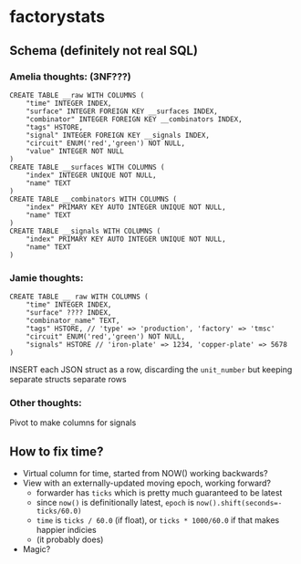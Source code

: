 # factorystats

## Schema (definitely not real SQL)


### Amelia thoughts: (3NF???)
```
CREATE TABLE __raw WITH COLUMNS (
    "time" INTEGER INDEX,
    "surface" INTEGER FOREIGN KEY __surfaces INDEX,
    "combinator" INTEGER FOREIGN KEY __combinators INDEX,
    "tags" HSTORE,
    "signal" INTEGER FOREIGN KEY __signals INDEX,
    "circuit" ENUM('red','green') NOT NULL,
    "value" INTEGER NOT NULL
)
CREATE TABLE __surfaces WITH COLUMNS (
    "index" INTEGER UNIQUE NOT NULL,
    "name" TEXT
)
CREATE TABLE __combinators WITH COLUMNS (
    "index" PRIMARY KEY AUTO INTEGER UNIQUE NOT NULL,
    "name" TEXT
)
CREATE TABLE __signals WITH COLUMNS (
    "index" PRIMARY KEY AUTO INTEGER UNIQUE NOT NULL,
    "name" TEXT
)
```

### Jamie thoughts:
```
CREATE TABLE __ raw WITH COLUMNS (
    "time" INTEGER INDEX,
    "surface" ???? INDEX,
    "combinator_name" TEXT,
    "tags" HSTORE, // 'type' => 'production', 'factory' => 'tmsc'
    "circuit" ENUM('red','green') NOT NULL,
    "signals" HSTORE // 'iron-plate' => 1234, 'copper-plate' => 5678
)
```

INSERT each JSON struct as a row, discarding the `unit_number` but keeping separate structs separate rows

### Other thoughts:

Pivot to make columns for signals

## How to fix time?
* Virtual column for time, started from NOW() working backwards?
* View with an externally-updated moving epoch, working forward?
  * forwarder has `ticks` which is pretty much guaranteed to be latest
  * since `now()` is definitionally latest, `epoch` is `now().shift(seconds=-ticks/60.0)`
  * `time` is `ticks / 60.0` (if float), or `ticks * 1000/60.0` if that makes happier indicies
  * (it probably does)
* Magic?